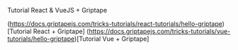 Tutorial React & VueJS + Griptape

(https://docs.griptapejs.com/tricks-tutorials/react-tutorials/hello-griptape)[Tutorial React + Griptape]
(https://docs.griptapejs.com/tricks-tutorials/vue-tutorials/hello-griptape)[Tutorial Vue + Griptape]
